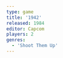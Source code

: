 ```yaml
---
type: game
title: '1942'
released: 1984
editor: Capcom
players: 2
genres:
  - 'Shoot Them Up'
---
```

